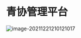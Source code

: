 # 青协管理平台

![image-20211221210121017](https://cdn.fengxianhub.top/resources-master/202112212101349.png)